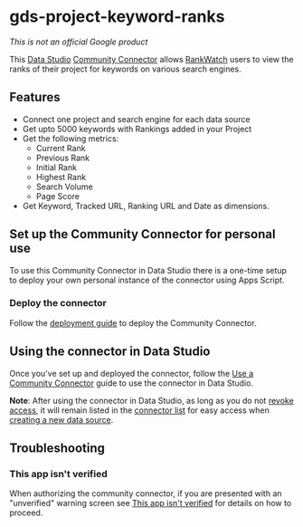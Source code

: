 # gds-project-keyword-ranks

*This is not an official Google product*

This [Data Studio] [Community Connector] allows [RankWatch] users to view
the ranks of their project for keywords on various search engines.

## Features
- Connect one project and search engine for each data source
- Get upto 5000 keywords with Rankings added in your Project
- Get the following metrics:
  - Current Rank
  - Previous Rank
  - Initial Rank
  - Highest Rank
  - Search Volume
  - Page Score
- Get Keyword, Tracked URL, Ranking URL and Date as dimensions.

## Set up the Community Connector for personal use

To use this Community Connector in Data Studio there is a one-time setup to
deploy your own personal instance of the connector using Apps Script.

### Deploy the connector

Follow the [deployment guide] to deploy the Community Connector.

## Using the connector in Data Studio

Once you've set up and deployed the connector, follow the
[Use a Community Connector] guide to use the connector in Data Studio.

**Note**: After using the connector in Data Studio, as long as you do not
[revoke access], it will remain listed in the [connector list] for easy access
when [creating a new data source].

## Troubleshooting

### This app isn't verified

When authorizing the community connector, if you are presented with an
"unverified" warning screen see [This app isn't verified] for details on how to
proceed.

[Data Studio]: https://datastudio.google.com
[Community Connector]: https://developers.google.com/datastudio/connector
[RankWatch]: https://www.rankwatch.com
[deployment guide]: ../deploy.md
[Use a Community Connector]: https://developers.google.com/datastudio/connector/use
[revoke access]: https://support.google.com/datastudio/answer/9053467
[connector list]: https://datastudio.google.com/c/datasources/create
[creating a new data source]: https://support.google.com/datastudio/answer/6300774
[This app isn't verified]: ../verification.md